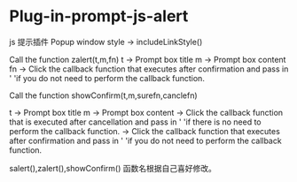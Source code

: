 # Plug-in-prompt-js-alert
js 提示插件 Popup window style -> includeLinkStyle()

Call the function zalert(t,m,fn) t -> Prompt box title m -> Prompt box content fn -> Click the callback function that executes after confirmation and pass in ' 'if you do not need to perform the callback function.

Call the function showConfirm(t,m,surefn,canclefn)

t -> Prompt box title m -> Prompt box content -> Click the callback function that is executed after cancellation and pass in ' 'if there is no need to perform the callback function. -> Click the callback function that executes after confirmation and pass in ' 'if you do not need to perform the callback function.

salert(),zalert(),showConfirm() 函数名根据自己喜好修改。
